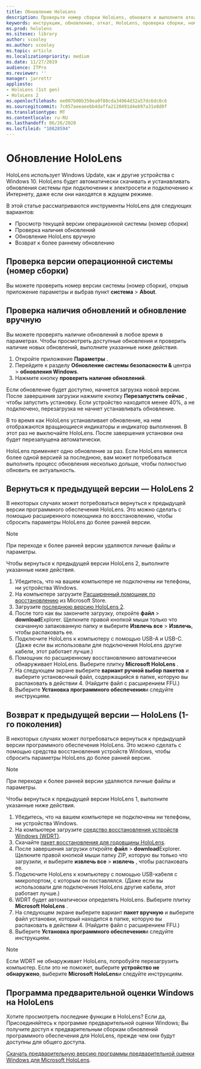 ```yaml
---
title: Обновление HoloLens
description: Проверьте номер сборки HoloLens, обновите и выполните откат обновлений.
keywords: инструкции, обновление, откат, HoloLens, проверка сборки, номер сборки
ms.prod: hololens
ms.sitesec: library
author: scooley
ms.author: scooley
ms.topic: article
ms.localizationpriority: medium
ms.date: 11/27/2019
audience: ITPro
ms.reviewer: ''
manager: jarrettr
appliesto:
- HoloLens (1st gen)
- HoloLens 2
ms.openlocfilehash: ee007b00b350ea0f80cda34964d32a57dc6dc0c6
ms.sourcegitcommit: 7c057aeeaeebb4daffa2120491d4e897a31e8d0f
ms.translationtype: MT
ms.contentlocale: ru-RU
ms.lasthandoff: 06/26/2020
ms.locfileid: "10828594"
---
```

# Обновление HoloLens

HoloLens использует Windows Update, как и другие устройства с Windows 10. HoloLens будет автоматически скачивать и устанавливать обновления системы при подключении к электросети и подключению к Интернету, даже если они находятся в ждущем режиме.

В этой статье рассматриваются инструменты HoloLens для следующих вариантов:

- Просмотр текущей версии операционной системы (номер сборки)
- Проверка наличия обновлений
- Обновление HoloLens вручную
- Возврат к более раннему обновлению

## Проверка версии операционной системы (номер сборки)

Вы можете проверить номер версии системы (номер сборки), открыв приложение параметры и выбрав пункт **система**  >  **About**.

## Проверка наличия обновлений и обновление вручную

Вы можете проверять наличие обновлений в любое время в параметрах.  Чтобы просмотреть доступные обновления и проверить наличие новых обновлений, выполните указанные ниже действия.

1. Откройте приложение **Параметры** .
1. Перейдите к разделу **Обновление системы безопасности &** центра  >  **обновления Windows**.
1. Нажмите кнопку **проверить наличие обновлений**.

Если обновление будет доступно, начнется загрузка новой версии. После завершения загрузки нажмите кнопку **Перезапустить сейчас** , чтобы запустить установку. Если устройство находится менее 40%, а не подключено, перезагрузка не начнет устанавливать обновление.

В то время как HoloLens устанавливает обновление, на нем отображаются вращающиеся индикаторы и индикатор выполнения. В этот раз не выключайте HoloLens. После завершения установки она будет перезапущена автоматически.

HoloLens применяет одно обновление за раз.  Если HoloLens является более одной версией за последнюю, вам может потребоваться выполнить процесс обновления несколько дольше, чтобы полностью обновить ее актуальность.

## Вернуться к предыдущей версии — HoloLens 2

В некоторых случаях может потребоваться вернуться к предыдущей версии программного обеспечения HoloLens. Это можно сделать с помощью расширенного помощника по восстановлению, чтобы сбросить параметры HoloLens до более ранней версии.

> [!NOTE]
> При переходе к более ранней версии удаляются личные файлы и параметры.

Чтобы вернуться к предыдущей версии HoloLens 2, выполните указанные ниже действия.

1. Убедитесь, что на вашем компьютере не подключены ни телефоны, ни устройства Windows.
1. На компьютере загрузите [Расширенный помощник по восстановлению](https://www.microsoft.com/p/advanced-recovery-companion/9p74z35sfrs8?activetab=pivot:overviewtab) из Microsoft Store.
1. Загрузите [последнюю версию HoloLens 2](https://aka.ms/hololens2download).
1. После того как вы закончите загрузку, откройте **файл**  >  **download**Explorer. Щелкните правой кнопкой мыши только что скачанную запакованную папку и выберите **Извлечь все** > **Извлечь**, чтобы распаковать ее.
1. Подключите HoloLens к компьютеру с помощью USB-A и USB-C. (Даже если вы использовали для подключения HoloLens другие кабели, этот работает лучше.)
1. Помощник по расширенному восстановлению автоматически обнаруживает HoloLens. Выберите плитку **Microsoft HoloLens** .
1. На следующем экране выберите **вариант ручной выбор пакетов** и выберите установочный файл, содержащийся в папке, которую вы распаковать в действии 4. (Найдите файл с расширением FFU.)
1. Выберите **Установка программного обеспечения**и следуйте инструкциям.

## Возврат к предыдущей версии — HoloLens (1-го поколения)

В некоторых случаях может потребоваться вернуться к предыдущей версии программного обеспечения HoloLens. Это можно сделать с помощью средства восстановления устройств Windows, чтобы сбросить параметры HoloLens до более ранней версии.

> [!NOTE]
> При переходе к более ранней версии удаляются личные файлы и параметры.

Чтобы вернуться к предыдущей версии HoloLens 1, выполните указанные ниже действия.

1. Убедитесь, что на вашем компьютере не подключены ни телефоны, ни устройства Windows.
1. На компьютере загрузите [средство восстановления устройств Windows (WDRT)](https://support.microsoft.com/help/12379).
1. Скачайте [пакет восстановления для годовщины HoloLens](https://aka.ms/hololensrecovery).
1. После завершения загрузки откройте **файл**  >  **download**Explorer. Щелкните правой кнопкой мыши папку ZIP, которую вы только что загрузили, и выберите **извлечь все**  >  **извлечь** , чтобы распаковать ее.
1. Подключите HoloLens к компьютеру с помощью USB-кабеля с микропортом, с которым он поставлялся. (Даже если вы использовали для подключения HoloLens другие кабели, этот работает лучше.)
1. WDRT будет автоматически определять HoloLens. Выберите плитку **Microsoft HoloLens** .
1. На следующем экране выберите вариант **пакет вручную** и выберите файл установки, который находится в папке, которую вы распаковать в действии 4. (Найдите файл с расширением FFU.)
1. Выберите **Установка программного обеспечения**и следуйте инструкциям.

> [!NOTE]
> Если WDRT не обнаруживает HoloLens, попробуйте перезагрузить компьютер. Если это не поможет, выберите **устройство не обнаружено**, выберите **Microsoft HoloLens**и следуйте инструкциям.

## Программа предварительной оценки Windows на HoloLens

Хотите просмотреть последние функции в HoloLens?  Если да, Присоединяйтесь к программе предварительной оценки Windows; Вы получите доступ к предварительным сборкам обновлений программного обеспечения для HoloLens, прежде чем они будут доступны для общего доступа.

[Скачать предварительную версию программы предварительной оценки Windows для Microsoft HoloLens](hololens-insider.md).
